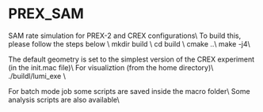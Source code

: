 # PREX_SAM
SAM rate simulation for PREX-2 and CREX configurations\\
To build this, please follow the steps below \\
mkdir build \\
cd build \\
cmake ..\\
make -j4\\

The default geometry is set to the simplest version of the CREX experiment (in the init.mac file)\\
For visualiztion (from the home directory)\\
./buildl/lumi_exe \\

For batch mode job some scripts are saved inside the macro folder\\
Some analysis scripts are also available\\
